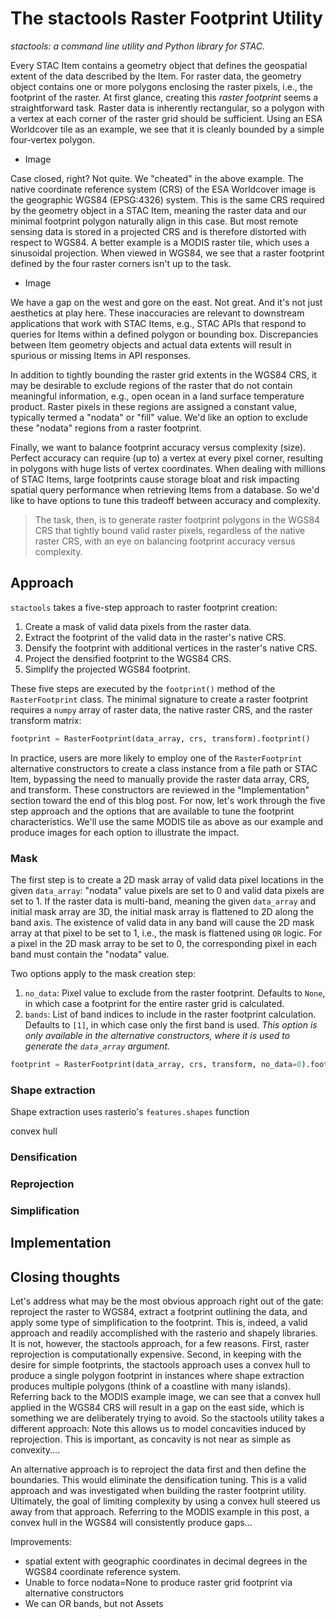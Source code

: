 # The stactools Raster Footprint Utility

*stactools: a command line utility and Python library for STAC.*

Every STAC Item contains a geometry object that defines the geospatial extent of the data described by the Item. For raster data, the geometry object contains one or more polygons enclosing the raster pixels, i.e., the footprint of the raster. At first glance, creating this *raster footprint* seems a straightforward task. Raster data is inherently rectangular, so a polygon with a vertex at each corner of the raster grid should be sufficient. Using an ESA Worldcover tile as an example, we see that it is cleanly bounded by a simple four-vertex polygon.

- Image

Case closed, right? Not quite. We "cheated" in the above example. The native coordinate reference system (CRS) of the ESA Worldcover image is the geographic WGS84 (EPSG:4326) system. This is the same CRS required by the geometry object in a STAC Item, meaning the raster data and our minimal footprint polygon naturally align in this case. But most remote sensing data is stored in a projected CRS and is therefore distorted with respect to WGS84. A better example is a MODIS raster tile, which uses a sinusoidal projection. When viewed in WGS84, we see that a raster footprint defined by the four raster corners isn't up to the task.

- Image

We have a gap on the west and gore on the east. Not great. And it's not just aesthetics at play here. These inaccuracies are relevant to downstream applications that work with STAC Items, e.g., STAC APIs that respond to queries for Items within a defined polygon or bounding box. Discrepancies between Item geometry objects and actual data extents will result in spurious or missing Items in API responses.

In addition to tightly bounding the raster grid extents in the WGS84 CRS, it may be desirable to exclude regions of the raster that do not contain meaningful information, e.g., open ocean in a land surface temperature product. Raster pixels in these regions are assigned a constant value, typically termed a "nodata" or "fill" value. We'd like an option to exclude these "nodata" regions from a raster footprint.

Finally, we want to balance footprint accuracy versus complexity (size). Perfect accuracy can require (up to) a vertex at every pixel corner, resulting in polygons with huge lists of vertex coordinates. When dealing with millions of STAC Items, large footprints cause storage bloat and risk impacting spatial query performance when retrieving Items from a database. So we'd like to have options to tune this tradeoff between accuracy and complexity.

>The task, then, is to generate raster footprint polygons in the WGS84 CRS that tightly bound valid raster pixels, regardless of the native raster CRS, with an eye on balancing footprint accuracy versus complexity.

## Approach

`stactools` takes a five-step approach to raster footprint creation:

1. Create a mask of valid data pixels from the raster data.
2. Extract the footprint of the valid data in the raster's native CRS.
3. Densify the footprint with additional vertices in the raster's native CRS.
4. Project the densified footprint to the WGS84 CRS.
5. Simplify the projected WGS84 footprint.

These five steps are executed by the `footprint()` method of the `RasterFootprint` class. The minimal signature to create a raster footprint requires a `numpy` array of raster data, the native raster CRS, and the raster transform matrix:

```python
footprint = RasterFootprint(data_array, crs, transform).footprint()
```

In practice, users are more likely to employ one of the `RasterFootprint` alternative constructors to create a class instance from a file path or STAC Item, bypassing the need to manually provide the raster data array, CRS, and transform. These constructors are reviewed in the "Implementation" section toward the end of this blog post. For now, let's work through the five step approach and the options that are available to tune the footprint characteristics. We'll use the same MODIS tile as above as our example and produce images for each option to illustrate the impact.

### Mask

The first step is to create a 2D mask array of valid data pixel locations in the given `data_array`: "nodata" value pixels are set to 0 and valid data pixels are set to 1. If the raster data is multi-band, meaning the given `data_array` and initial mask array are 3D, the initial mask array is flattened to 2D along the band axis. The existence of valid data in any band will cause the 2D mask array at that pixel to be set to 1, i.e., the mask is flattened using `OR` logic. For a pixel in the 2D mask array to be set to 0, the corresponding pixel in each band must contain the "nodata" value.

Two options apply to the mask creation step:

1. `no_data`: Pixel value to exclude from the raster footprint. Defaults to `None`, in which case a footprint for the entire raster grid is calculated.
2. `bands`: List of band indices to include in the raster footprint calculation. Defaults to `[1]`, in which case only the first band is used. *This option is only available in the alternative constructors, where it is used to generate the `data_array` argument.*

```python
footprint = RasterFootprint(data_array, crs, transform, no_data=0).footprint()
```

### Shape extraction

Shape extraction uses rasterio's `features.shapes` function

convex hull

### Densification

### Reprojection

### Simplification

## Implementation

## Closing thoughts

Let's address what may be the most obvious approach right out of the gate: reproject the raster to WGS84, extract a footprint outlining the data, and apply some type of simplification to the footprint. This is, indeed, a valid approach and readily accomplished with the rasterio and shapely libraries. It is not, however, the stactools approach, for a few reasons. First, raster reprojection is computationally expensive. Second, in keeping with the desire for simple footprints, the stactools approach uses a convex hull to produce a single polygon footprint in instances where shape extraction produces multiple polygons (think of a coastline with many islands). Referring back to the MODIS example image, we can see that a convex hull applied in the WGS84 CRS will result in a gap on the east side, which is something we are deliberately trying to avoid. So the stactools utility takes a different approach:
Note this allows us to model concavities induced by reprojection. This is important, as concavity is not near as simple as convexity....

An alternative approach is to reproject the data first and then define the boundaries. This would eliminate the densification tuning. This is a valid approach and was investigated when building the raster footprint utility. Ultimately, the goal of limiting complexity by using a convex hull steered us away from that approach. Referring to the MODIS example in this post, a convex hull in the WGS84 will consistently produce gaps...

Improvements:

- spatial extent with geographic coordinates in decimal degrees in the WGS84 coordinate reference system.
- Unable to force nodata=None to produce raster grid footprint via alternative constructors
- We can OR bands, but not Assets
